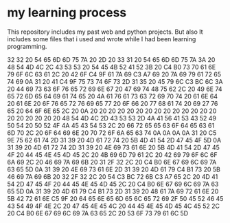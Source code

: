 # my learning process
This repository includes my past web and python projects.
But also It includes some files that i used and wrote while I had been learning programming.



32 32 20 54 65 6D 6D 75 7A 20 2D 20 33 31 20 54 65 6D 6D 75 7A 3A 20 48 54 4D 4C 2C 43 53 53 20 54 45 4B 52 41 52 3B 20 C4 B0 73 70 61 6E 79 6F 6C 63 61 2C 20 42 6F C4 9F 61 7A 69 C3 A7 69 20 7A 69 79 61 72 65 74 69 0A 31 20 41 C4 9F 75 73 74 6F 73 2D 31 35 20 45 79 6C C3 BC 6C 3A 20 44 69 73 63 6F 76 65 72 69 6E 67 20 47 69 74 48 75 62 2C 20 49 6E 74 65 72 6D 65 64 69 61 74 65 20 4A 61 76 61 73 63 72 69 70 74 20 61 6E 64 20 61 6E 20 6F 76 65 72 76 69 65 77 20 6F 66 20 77 68 61 74 20 69 27 76 65 20 64 6F 6E 65 2C 20 0A 20 20 20 20 20 20 20 20 20 20 20 20 20 20 20 20 20 20 20 20 48 54 4D 4C 2D 43 53 53 2D 4A 41 56 41 53 43 52 49 50 54 20 50 52 4F 4A 45 43 54 53 2C 20 66 72 65 65 63 6F 64 65 63 61 6D 70 2C 20 6F 64 69 6E 20 70 72 6F 6A 65 63 74 0A 0A 0A 0A 31 20 C5 9E 75 62 61 74 2D 31 39 20 4D 61 72 74 20 5B 4D 41 54 2D 47 45 4F 5D 0A 31 39 20 4D 61 72 74 2D 31 39 20 4E 69 73 61 6E 20 5B 4D 41 54 2D 47 45 4F 20 44 45 4E 45 4D 45 2C 20 4B 69 6D 79 61 2C 20 42 69 79 6F 6C 6F 6A 69 2C 20 46 69 7A 69 6B 20 31 2F 32 2C 20 C4 B0 6E 67 69 6C 69 7A 63 65 5D 0A 31 39 20 4E 69 73 61 6E 2D 31 39 20 4D 61 79 C4 B1 73 20 5B 46 69 7A 69 6B 20 32 2F 32 2C 20 54 C3 BC 72 6B C3 A7 65 2C 20 4D 41 54 2D 47 45 4F 20 44 45 4E 45 4D 45 2C 20 C4 B0 6E 67 69 6C 69 7A 63 65 5D 0A 31 39 20 4D 61 79 C4 B1 73 2D 31 39 20 48 61 7A 69 72 61 6E 20 5B 42 72 61 6E C5 9F 20 64 65 6E 65 6D 65 6C 65 72 69 2F 50 45 52 46 45 43 54 49 4F 4E 2C 20 47 45 4E 45 4C 20 44 45 4E 45 4D 45 4C 45 52 2C 20 C4 B0 6E 67 69 6C 69 7A 63 65 2C 20 53 6F 73 79 61 6C 5D
